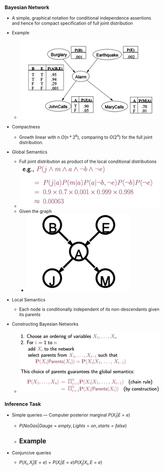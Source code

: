 ### Bayesian Network

-  A simple, graphical notation for conditional independence assertions and hence for compact specification of full joint distribution
- Example
  - ![image-20190621230616254](assets/image-20190621230616254.png)
- Compactness
  - Growth linear with n $O(n*2^k)$, comparing to $O(2^n)$ for the full joint distribution.
- Global Semantics
  - Full joint distribution as product of the local conditional distributions
  - ![image-20190621231259631](assets/image-20190621231259631.png)
  - Given the graph
    - ![image-20190621231332372](assets/image-20190621231332372.png)

- Local Semantics
  - Each node is conditionally independent of its non-descendants given its parents
- Constructing Bayesian Networks
  - ![image-20190621232217585](assets/image-20190621232217585.png)



### Inference Task

- Simple queries — Computer posterior marginal $P(X_I|E=e)$

  - $P(NoGas|Gauge=empty,Lights=on, starts=false)$
  - Example
    - 

- Conjuncive queries

  - $P(X_i,X_j|E=e) = P(X_i|E=e)P(X_j|X_i,E=e)$

  